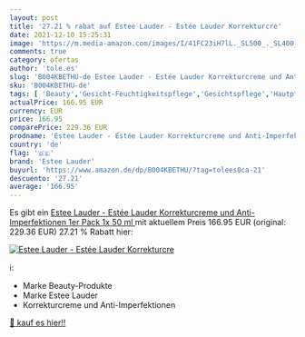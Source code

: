 ```yaml
---
layout: post
title: '27.21 % rabat auf Estee Lauder - Estée Lauder Korrekturcre'
date: 2021-12-10 15:25:31
image: 'https://m.media-amazon.com/images/I/41FC23iH7lL._SL500_._SL400_.jpg'
comments: true
category: ofertas
author: 'tole.es'
slug: 'B004KBETHU-de Estee Lauder - Estée Lauder Korrekturcreme und Anti-...'
sku: 'B004KBETHU-de'
tags: [ 'Beauty','Gesicht-Feuchtigkeitspflege','Gesichtspflege','Hautpflege','Körper Make-up','Make-Up','Tagespflege','estee lauder', ]
actualPrice: 166.95 EUR
currency: EUR
price: 166.95
comparePrice: 229.36 EUR
prodname: 'Estee Lauder - Estée Lauder Korrekturcreme und Anti-Imperfektionen 1er Pack  1x 50 ml '
country: 'de'
flag: '🇩🇪'
brand: 'Estee Lauder'
buyurl: 'https://www.amazon.de/dp/B004KBETHU/?tag=tolees0ca-21'
descuento: '27.21'
average: '166.95'
---
```


Es gibt ein [Estee Lauder - Estée Lauder Korrekturcreme und Anti-Imperfektionen 1er Pack  1x 50 ml ](https://www.amazon.de/dp/B004KBETHU/?tag=tolees0ca-21) mit aktuellem Preis 166.95 EUR (original: 229.36 EUR) 27.21 % Rabatt hier:

[![Estee Lauder - Estée Lauder Korrekturcre](https://m.media-amazon.com/images/I/41FC23iH7lL._SL500_._SL400_.jpg)](https://www.amazon.de/dp/B004KBETHU/?tag=tolees0ca-21)

ℹ️:

- Marke Beauty-Produkte
- Marke Estee Lauder
- Korrekturcreme und Anti-Imperfektionen

[🛒 kauf es hier!!](https://www.amazon.de/dp/B004KBETHU/?tag=tolees0ca-21)
